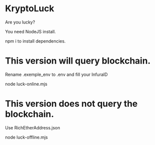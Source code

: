 # KryptoLuck
 Are you lucky?

 You need NodeJS install.

 npm i to install dependencies.

# This version will query blockchain. 
 Rename .exemple_env to .env and fill your InfuraID
 
 node luck-online.mjs  
 
  # This version does not query the blockchain.
 Use RichEtherAddress.json
 
 node luck-offline.mjs
